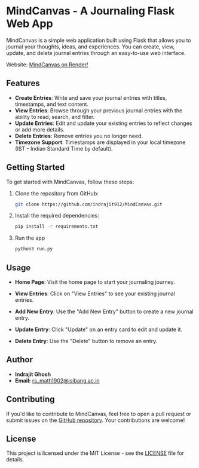 # MindCanvas - A Journaling Flask Web App

MindCanvas is a simple web application built using Flask that allows you to journal your thoughts, ideas, and experiences. You can create, view, update, and delete journal entries through an easy-to-use web interface.

Website: [MindCanvas on Render!](https://mindcanvas-f793.onrender.com/)

<!-- ![MindCanvas Screenshot](/path/to/screenshot.png) -->

## Features

- **Create Entries**: Write and save your journal entries with titles, timestamps, and text content.
- **View Entries**: Browse through your previous journal entries with the ability to read, search, and filter.
- **Update Entries**: Edit and update your existing entries to reflect changes or add more details.
- **Delete Entries**: Remove entries you no longer need.
- **Timezone Support**: Timestamps are displayed in your local timezone (IST - Indian Standard Time by default).

## Getting Started

To get started with MindCanvas, follow these steps:

1. Clone the repository from GitHub:

   ```bash
   git clone https://github.com/indrajit912/MindCanvas.git
   ```
2. Install the required dependencies:
    ```bash
    pip install -r requirements.txt
    ```
3. Run the app
    ```bash
    python3 run.py
    ```

## Usage

- **Home Page**: Visit the home page to start your journaling journey.

- **View Entries**: Click on "View Entries" to see your existing journal entries.

- **Add New Entry**: Use the "Add New Entry" button to create a new journal entry.

- **Update Entry**: Click "Update" on an entry card to edit and update it.

- **Delete Entry**: Use the "Delete" button to remove an entry.

## Author

- **Indrajit Ghosh**
- **Email:** rs_math1902@isibang.ac.in

## Contributing

If you'd like to contribute to MindCanvas, feel free to open a pull request or submit issues on the [GitHub repository](https://github.com/indrajit912/MindCanvas). Your contributions are welcome!

## License

This project is licensed under the MIT License - see the [LICENSE](LICENSE) file for details.
